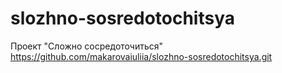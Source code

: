 # slozhno-sosredotochitsya
Проект "Сложно сосредоточиться"
https://github.com/makarovaiuliia/slozhno-sosredotochitsya.git

